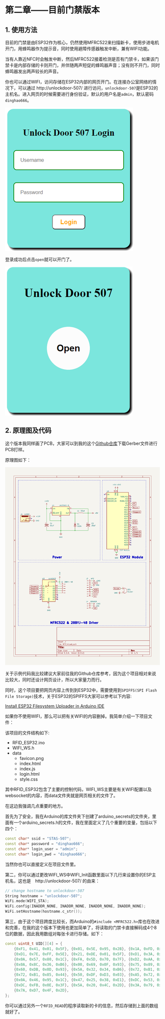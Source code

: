 # 第二章——目前门禁版本

## 1. 使用方法

目前的门禁是由ESP32作为核心，仍然使用MFRC522来扫描新卡，使用步进电机开门，用蜂鸣器作为提示音，同时使用避障传感器触发中断，兼有WIFI功能。

当有人靠近NFC时会触发中断，然后MFRC522接着检测是否有门禁卡，如果该门禁卡是内部存储的卡则开门，并伴随两声短促的蜂鸣器声音；没有则不开门，同时蜂鸣器发出两声较长的声音。

你也可以通过WIFI，访问存储在ESP32内部的网页开门。在连接办公室网络的情况下，可以通过 http://unlockdoor-507/ 进行访问，`unlockdoor-507`是ESP32的主机名。进入网页的时候需要进行身份验证，默认的用户名是`admin`，默认密码`dinghao666`。

![Login](../../../images/项目制作/NFC门禁卡/4.1.2-1.png)

登录成功后点击`open`就可以开门了。

![WEB UI](../../../images/项目制作/NFC门禁卡/4.1.2-2.png)

## 2. 原理图及代码

这个版本我同样画了PCB，大家可以到我的这个[Github仓库](https://github.com/MR-Addict/Door-lock-system.git)下载Gerber文件进行PCB打样。

原理图如下：

![Schematic](../../../images/项目制作/NFC门禁卡/4.1.2-3.png)

关于示例代码我比较建议大家前往我的Github仓库参考，因为这个项目相对来说比较大，同时还设计网页设计，所以大家量力而行。

同时，这个项目要把网页内容上传到到ESP32中，需要使用到`SPIFFS(SPI Flash File Storage)`技术，关于ESP32的SPIFFS大家可以参考以下内容:

[Install ESP32 Filesystem Uploader in Arduino IDE](https://randomnerdtutorials.com/install-esp32-filesystem-uploader-arduino-ide/)

如果你不使用WIFI，那么可以把有关WIFI的内容删掉。我简单介绍一下项目文件：

该项目的文件结构如下:

- RFID_ESP32.ino
- WIFI_WS.h
- data
  - favicon.png
  - index.html
  - index.js
  - login.html
  - style.css

其中RFID_ESP32包含了主要的控制代码，WIFI_WS主要是有关WIFI配置以及websocket的内容，而data文件夹就是网页相关的文件了。

在这边我强调几点重要的地方。

首先为了安全，我在Arduino的库文件夹下创建了arduino_secrets的文件夹，里面有一个arduino_secrets.h的文件，我在里面定义了几个重要的变量，包括以下四个：

```cpp
const char* ssid = "STAS-507";
const char* password = "dinghao666";
const char* login_user = "admin";
const char* login_pwd = "dinghao666";
```

当然你也可以直接定义在项目文件里。

第二，你可以通过更改WIFI_WS中WIFI_Init函数里面以下几行来设置你的ESP主机名，这也是　http://unlockdoor-507/ 的由来：

```cpp
// change hostname to unlockdoor-507
String hostname = "unlockdoor-507";
WiFi.mode(WIFI_STA);
WiFi.config(INADDR_NONE, INADDR_NONE, INADDR_NONE, INADDR_NONE);
WiFi.setHostname(hostname.c_str());
```

第三，由于这个项目跨度比较长，而Arduino的`#include <MFRC522.h>`库也在改进和完善，在我的这个版本下使用也更加简单了，将读取的门禁卡直接解码成4个8位的数据，因此我用数组对每张卡进行存储。如下：

```cpp
const uint8_t UID[][4] = {
    {0xF1, 0x41, 0x01, 0x5F}, {0x01, 0x5E, 0x95, 0x2B}, {0x1A, 0xFD, 0xA5, 0x21}, {0xE1, 0xD8, 0xFC, 0x5E}, {0xE1, 0xE0, 0x00, 0x5F},
    {0xD1, 0x7E, 0xFF, 0x5E}, {0x21, 0xDE, 0x01, 0x5F}, {0xD1, 0x3A, 0xF6, 0x5E}, {0x31, 0xAB, 0xFD, 0x5E}, {0x21, 0x35, 0xF7, 0x5E},
    {0x0A, 0x57, 0x80, 0x1C}, {0xFA, 0x5D, 0x70, 0x7F}, {0xD2, 0xAA, 0x1C, 0x3E}, {0x15, 0x4F, 0xB9, 0xE5}, {0x75, 0x89, 0xB6, 0xE5},
    {0x0A, 0x8C, 0x36, 0xB6}, {0x00, 0x69, 0x0F, 0x93}, {0x75, 0x89, 0xB6, 0xE5}, {0xFA, 0x50, 0x35, 0xB6}, {0xEA, 0xB1, 0x1C, 0x3E},
    {0x60, 0xDB, 0x0D, 0x93}, {0x5A, 0x32, 0x34, 0xB6}, {0x72, 0xB1, 0x85, 0x44}, {0xA3, 0xA4, 0x1B, 0x3E}, {0x0C, 0x3C, 0x1A, 0x3F},
    {0x72, 0xB1, 0x85, 0x44}, {0x50, 0xDF, 0xD3, 0x03}, {0xA5, 0x72, 0x1B, 0x3E}, {0xA1, 0xC2, 0x53, 0x74}, {0x6C, 0xAE, 0x73, 0x17},
    {0x0A, 0x46, 0x95, 0x1C}, {0x47, 0x25, 0x38, 0xE1}, {0xDC, 0x53, 0x14, 0x3E}, {0x80, 0x54, 0x0C, 0x93}, {0x2A, 0x76, 0x64, 0x21},
    {0xDC, 0xFB, 0x0E, 0x3F}, {0x5A, 0x20, 0x4C, 0x2D}, {0x3A, 0x79, 0x4E, 0x2D}, {0x08, 0x82, 0xDB, 0x28}, {0x37, 0xF1, 0x20, 0xB3},
    {0x7A, 0xD7, 0x4F, 0x2D},
};
```

你可以通过另外一个`RFID_READ`的程序读取新的卡的信息，然后存储到上面的数组就好了。